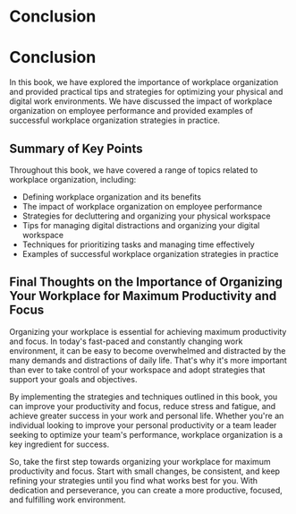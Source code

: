 # Conclusion

Conclusion
==========

In this book, we have explored the importance of workplace organization and provided practical tips and strategies for optimizing your physical and digital work environments. We have discussed the impact of workplace organization on employee performance and provided examples of successful workplace organization strategies in practice.

Summary of Key Points
---------------------

Throughout this book, we have covered a range of topics related to workplace organization, including:

* Defining workplace organization and its benefits
* The impact of workplace organization on employee performance
* Strategies for decluttering and organizing your physical workspace
* Tips for managing digital distractions and organizing your digital workspace
* Techniques for prioritizing tasks and managing time effectively
* Examples of successful workplace organization strategies in practice

Final Thoughts on the Importance of Organizing Your Workplace for Maximum Productivity and Focus
------------------------------------------------------------------------------------------------

Organizing your workplace is essential for achieving maximum productivity and focus. In today's fast-paced and constantly changing work environment, it can be easy to become overwhelmed and distracted by the many demands and distractions of daily life. That's why it's more important than ever to take control of your workspace and adopt strategies that support your goals and objectives.

By implementing the strategies and techniques outlined in this book, you can improve your productivity and focus, reduce stress and fatigue, and achieve greater success in your work and personal life. Whether you're an individual looking to improve your personal productivity or a team leader seeking to optimize your team's performance, workplace organization is a key ingredient for success.

So, take the first step towards organizing your workplace for maximum productivity and focus. Start with small changes, be consistent, and keep refining your strategies until you find what works best for you. With dedication and perseverance, you can create a more productive, focused, and fulfilling work environment.

